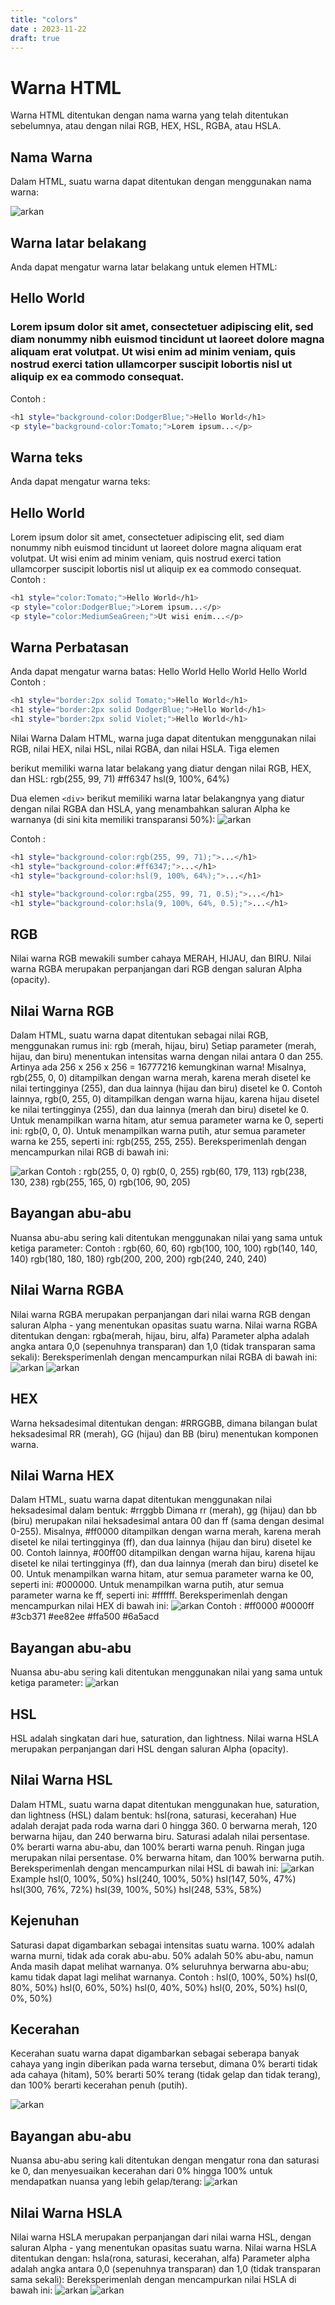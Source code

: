 ```yaml
---
title: "colors"
date : 2023-11-22
draft: true
---
```

# Warna HTML
Warna HTML ditentukan dengan nama warna yang telah ditentukan sebelumnya, atau dengan nilai RGB, HEX, HSL, RGBA, atau HSLA.
## Nama Warna
Dalam HTML, suatu warna dapat ditentukan dengan menggunakan nama warna:

![arkan](https://github.com/uin-unit/docs-html/blob/main/images/colors.png)

## Warna latar belakang
Anda dapat mengatur warna latar belakang untuk elemen HTML:
## Hello World
### Lorem ipsum dolor sit amet, consectetuer adipiscing elit, sed diam nonummy nibh euismod tincidunt ut laoreet dolore magna aliquam erat volutpat. Ut wisi enim ad minim veniam, quis nostrud exerci tation ullamcorper suscipit lobortis nisl ut aliquip ex ea commodo consequat.
Contoh : 
``` sh
<h1 style="background-color:DodgerBlue;">Hello World</h1>
<p style="background-color:Tomato;">Lorem ipsum...</p>
```
## Warna teks
Anda dapat mengatur warna teks:
## Hello World
Lorem ipsum dolor sit amet, consectetuer adipiscing elit, sed diam nonummy nibh euismod tincidunt ut laoreet dolore magna aliquam erat volutpat.
Ut wisi enim ad minim veniam, quis nostrud exerci tation ullamcorper suscipit lobortis nisl ut aliquip ex ea commodo consequat.
Contoh : 
``` sh
<h1 style="color:Tomato;">Hello World</h1>
<p style="color:DodgerBlue;">Lorem ipsum...</p>
<p style="color:MediumSeaGreen;">Ut wisi enim...</p>
```
## Warna Perbatasan
Anda dapat mengatur warna batas:
Hello World
Hello World
Hello World
Contoh : 
``` sh
<h1 style="border:2px solid Tomato;">Hello World</h1>
<h1 style="border:2px solid DodgerBlue;">Hello World</h1>
<h1 style="border:2px solid Violet;">Hello World</h1>
```
Nilai Warna
Dalam HTML, warna juga dapat ditentukan menggunakan nilai RGB, nilai HEX, nilai HSL, nilai RGBA, dan nilai HSLA.
Tiga elemen <div> berikut memiliki warna latar belakang yang diatur dengan nilai RGB, HEX, dan HSL:
rgb(255, 99, 71)
#ff6347
hsl(9, 100%, 64%)

Dua elemen `<div>` berikut memiliki warna latar belakangnya yang diatur dengan nilai RGBA dan HSLA, yang menambahkan saluran Alpha ke warnanya (di sini kita memiliki transparansi 50%):
![arkan](https://github.com/uin-unit/docs-html/blob/main/images/colors%202.png)

Contoh : 
``` sh
<h1 style="background-color:rgb(255, 99, 71);">...</h1>
<h1 style="background-color:#ff6347;">...</h1>
<h1 style="background-color:hsl(9, 100%, 64%);">...</h1>

<h1 style="background-color:rgba(255, 99, 71, 0.5);">...</h1>
<h1 style="background-color:hsla(9, 100%, 64%, 0.5);">...</h1>
```
## RGB
Nilai warna RGB mewakili sumber cahaya MERAH, HIJAU, dan BIRU.
Nilai warna RGBA merupakan perpanjangan dari RGB dengan saluran Alpha (opacity).

## Nilai Warna RGB
Dalam HTML, suatu warna dapat ditentukan sebagai nilai RGB, menggunakan rumus ini:
rgb (merah, hijau, biru)
Setiap parameter (merah, hijau, dan biru) menentukan intensitas warna dengan nilai antara 0 dan 255.
Artinya ada 256 x 256 x 256 = 16777216 kemungkinan warna!
Misalnya, rgb(255, 0, 0) ditampilkan dengan warna merah, karena merah disetel ke nilai tertingginya (255), dan dua lainnya (hijau dan biru) disetel ke 0.
Contoh lainnya, rgb(0, 255, 0) ditampilkan dengan warna hijau, karena hijau disetel ke nilai tertingginya (255), dan dua lainnya (merah dan biru) disetel ke 0.
Untuk menampilkan warna hitam, atur semua parameter warna ke 0, seperti ini: rgb(0, 0, 0).
Untuk menampilkan warna putih, atur semua parameter warna ke 255, seperti ini: rgb(255, 255, 255).
Bereksperimenlah dengan mencampurkan nilai RGB di bawah ini:

![arkan](https://github.com/uin-unit/docs-html/blob/main/images/colors%203.png)
Contoh : 
rgb(255, 0, 0)
rgb(0, 0, 255)
rgb(60, 179, 113)
rgb(238, 130, 238)
rgb(255, 165, 0)
rgb(106, 90, 205)
## Bayangan abu-abu
Nuansa abu-abu sering kali ditentukan menggunakan nilai yang sama untuk ketiga parameter:
Contoh : 
rgb(60, 60, 60)
rgb(100, 100, 100)
rgb(140, 140, 140)
rgb(180, 180, 180)
rgb(200, 200, 200)
rgb(240, 240, 240)


## Nilai Warna RGBA
Nilai warna RGBA merupakan perpanjangan dari nilai warna RGB dengan saluran Alpha - yang menentukan opasitas suatu warna.
Nilai warna RGBA ditentukan dengan:
rgba(merah, hijau, biru, alfa)
Parameter alpha adalah angka antara 0,0 (sepenuhnya transparan) dan 1,0 (tidak transparan sama sekali):
Bereksperimenlah dengan mencampurkan nilai RGBA di bawah ini:
![arkan](https://github.com/uin-unit/docs-html/blob/main/images/colors%204.png)
![arkan](https://github.com/uin-unit/docs-html/blob/main/images/colors%205.png)
## HEX
Warna heksadesimal ditentukan dengan: #RRGGBB, dimana bilangan bulat heksadesimal RR (merah), GG (hijau) dan BB (biru) menentukan komponen warna.


## Nilai Warna HEX
Dalam HTML, suatu warna dapat ditentukan menggunakan nilai heksadesimal dalam bentuk:
#rrggbb
Dimana rr (merah), gg (hijau) dan bb (biru) merupakan nilai heksadesimal antara 00 dan ff (sama dengan desimal 0-255).
Misalnya, #ff0000 ditampilkan dengan warna merah, karena merah disetel ke nilai tertingginya (ff), dan dua lainnya (hijau dan biru) disetel ke 00.
Contoh lainnya, #00ff00 ditampilkan dengan warna hijau, karena hijau disetel ke nilai tertingginya (ff), dan dua lainnya (merah dan biru) disetel ke 00.
Untuk menampilkan warna hitam, atur semua parameter warna ke 00, seperti ini: #000000.
Untuk menampilkan warna putih, atur semua parameter warna ke ff, seperti ini: #ffffff.
Bereksperimenlah dengan mencampurkan nilai HEX di bawah ini:
![arkan](https://github.com/uin-unit/docs-html/blob/main/images/colors%206.png)
Contoh : 
#ff0000
#0000ff
#3cb371
#ee82ee
#ffa500
#6a5acd


## Bayangan abu-abu
Nuansa abu-abu sering kali ditentukan menggunakan nilai yang sama untuk ketiga parameter:
![arkan](https://github.com/uin-unit/docs-html/blob/main/images/colors%207.png)
## HSL
HSL adalah singkatan dari hue, saturation, dan lightness.
Nilai warna HSLA merupakan perpanjangan dari HSL dengan saluran Alpha (opacity).


## Nilai Warna HSL
Dalam HTML, suatu warna dapat ditentukan menggunakan hue, saturation, dan lightness (HSL) dalam bentuk:
hsl(rona, saturasi, kecerahan)
Hue adalah derajat pada roda warna dari 0 hingga 360. 0 berwarna merah, 120 berwarna hijau, dan 240 berwarna biru.
Saturasi adalah nilai persentase. 0% berarti warna abu-abu, dan 100% berarti warna penuh.
Ringan juga merupakan nilai persentase. 0% berwarna hitam, dan 100% berwarna putih.
Bereksperimenlah dengan mencampurkan nilai HSL di bawah ini:
![arkan](https://github.com/uin-unit/docs-html/blob/main/images/colors%208.png)
Example
hsl(0, 100%, 50%)
hsl(240, 100%, 50%)
hsl(147, 50%, 47%)
hsl(300, 76%, 72%)
hsl(39, 100%, 50%)
hsl(248, 53%, 58%)


## Kejenuhan
Saturasi dapat digambarkan sebagai intensitas suatu warna.
100% adalah warna murni, tidak ada corak abu-abu.
50% adalah 50% abu-abu, namun Anda masih dapat melihat warnanya.
0% seluruhnya berwarna abu-abu; kamu tidak dapat lagi melihat warnanya.
Contoh : 
hsl(0, 100%, 50%)
hsl(0, 80%, 50%)
hsl(0, 60%, 50%)
hsl(0, 40%, 50%)
hsl(0, 20%, 50%)
hsl(0, 0%, 50%)
## Kecerahan
Kecerahan suatu warna dapat digambarkan sebagai seberapa banyak cahaya yang ingin diberikan pada warna tersebut, dimana 0% berarti tidak ada cahaya (hitam), 50% berarti 50% terang (tidak gelap dan tidak terang), dan 100% berarti kecerahan penuh (putih). 

![arkan](https://github.com/uin-unit/docs-html/blob/main/images/colors%209.png)
## Bayangan abu-abu
Nuansa abu-abu sering kali ditentukan dengan mengatur rona dan saturasi ke 0, dan menyesuaikan kecerahan dari 0% hingga 100% untuk mendapatkan nuansa yang lebih gelap/terang:
![arkan](https://github.com/uin-unit/docs-html/blob/main/images/colors%2010.png)
## Nilai Warna HSLA
Nilai warna HSLA merupakan perpanjangan dari nilai warna HSL, dengan saluran Alpha - yang menentukan opasitas suatu warna.
Nilai warna HSLA ditentukan dengan:
hsla(rona, saturasi, kecerahan, alfa)
Parameter alpha adalah angka antara 0,0 (sepenuhnya transparan) dan 1,0 (tidak transparan sama sekali):
Bereksperimenlah dengan mencampurkan nilai HSLA di bawah ini:
![arkan](https://github.com/uin-unit/docs-html/blob/main/images/colors%2011.png)
![arkan](https://github.com/uin-unit/docs-html/blob/main/images/colors%2012.png)
